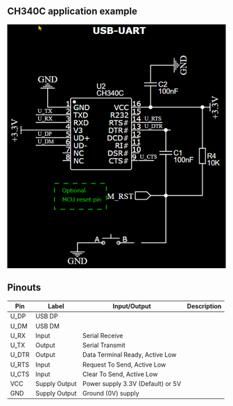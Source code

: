 ## CH340C application example

<img src="CH340C_Schematic.png" alt="Logo" max-width="600" max-height="600">

## Pinouts

Pin|Label|Input/Output|Description
|---|----|------------|----------|
U_DP|USB DP
U_DM|USB DM
U_RX|Input|Serial Receive
U_TX|Output|Serial Transmit
U_DTR|Output|Data Terminal Ready, Active Low
U_RTS|Input|Request To Send, Active Low
U_CTS|Input|Clear To Send, Active Low
VCC|Supply Output|Power supply 3.3V (Default) or 5V
GND|Supply Output|Ground (0V) supply